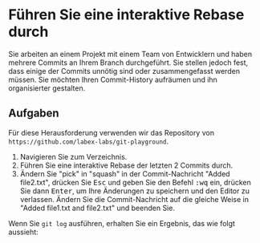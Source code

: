 # Führen Sie eine interaktive Rebase durch

Sie arbeiten an einem Projekt mit einem Team von Entwicklern und haben mehrere Commits an Ihrem Branch durchgeführt. Sie stellen jedoch fest, dass einige der Commits unnötig sind oder zusammengefasst werden müssen. Sie möchten Ihren Commit-History aufräumen und ihn organisierter gestalten.

## Aufgaben

Für diese Herausforderung verwenden wir das Repository von `https://github.com/labex-labs/git-playground`.

1. Navigieren Sie zum Verzeichnis.
2. Führen Sie eine interaktive Rebase der letzten 2 Commits durch.
3. Ändern Sie "pick" in "squash" in der Commit-Nachricht "Added file2.txt", drücken Sie <kbd>Esc</kbd> und geben Sie den Befehl <kbd>:wq</kbd> ein, drücken Sie dann <kbd>Enter</kbd>, um Ihre Änderungen zu speichern und den Editor zu verlassen. Ändern Sie die Commit-Nachricht auf die gleiche Weise in "Added file1.txt and file2.txt" und beenden Sie.

Wenn Sie `git log` ausführen, erhalten Sie ein Ergebnis, das wie folgt aussieht:

```shell

```
